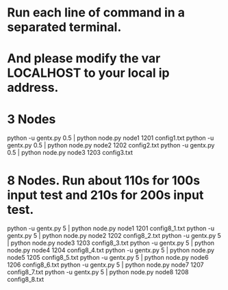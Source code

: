 # Run each line of command in a separated terminal.
# And please modify the var LOCALHOST to your local ip address.

# 3 Nodes
python -u gentx.py 0.5 | python node.py node1 1201 config1.txt
python -u gentx.py 0.5 | python node.py node2 1202 config2.txt
python -u gentx.py 0.5 | python node.py node3 1203 config3.txt

# 8 Nodes. Run about 110s for 100s input test and 210s for 200s input test.
python -u gentx.py 5 | python node.py node1 1201 config8_1.txt
python -u gentx.py 5 | python node.py node2 1202 config8_2.txt
python -u gentx.py 5 | python node.py node3 1203 config8_3.txt
python -u gentx.py 5 | python node.py node4 1204 config8_4.txt
python -u gentx.py 5 | python node.py node5 1205 config8_5.txt
python -u gentx.py 5 | python node.py node6 1206 config8_6.txt
python -u gentx.py 5 | python node.py node7 1207 config8_7.txt
python -u gentx.py 5 | python node.py node8 1208 config8_8.txt